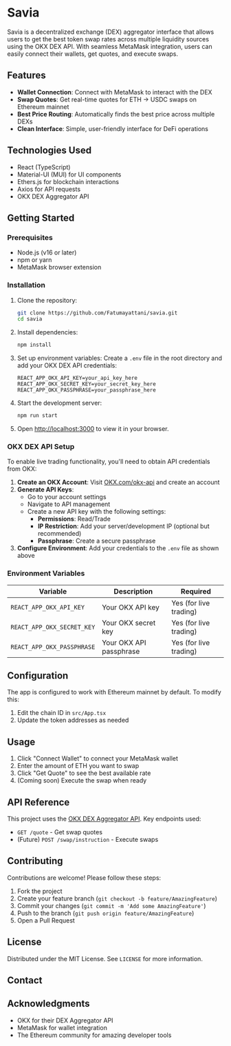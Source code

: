 # Savia 

Savia is a decentralized exchange (DEX) aggregator interface that allows users to get the best token swap rates across multiple liquidity sources using the OKX DEX API. With seamless MetaMask integration, users can easily connect their wallets, get quotes, and execute swaps.


## Features

- **Wallet Connection**: Connect with MetaMask to interact with the DEX
- **Swap Quotes**: Get real-time quotes for ETH → USDC swaps on Ethereum mainnet
- **Best Price Routing**: Automatically finds the best price across multiple DEXs
- **Clean Interface**: Simple, user-friendly interface for DeFi operations

## Technologies Used

- React (TypeScript)
- Material-UI (MUI) for UI components
- Ethers.js for blockchain interactions
- Axios for API requests
- OKX DEX Aggregator API

## Getting Started

### Prerequisites

- Node.js (v16 or later)
- npm or yarn
- MetaMask browser extension

### Installation

1. Clone the repository:
   ```bash
   git clone https://github.com/Fatumayattani/savia.git
   cd savia
   ```

2. Install dependencies:
   ```bash
   npm install
   ```

3. Set up environment variables:
   Create a `.env` file in the root directory and add your OKX DEX API credentials:
   ```env
   REACT_APP_OKX_API_KEY=your_api_key_here
   REACT_APP_OKX_SECRET_KEY=your_secret_key_here
   REACT_APP_OKX_PASSPHRASE=your_passphrase_here
   ```
   

4. Start the development server:
   ```bash
   npm run start
   ```

5. Open [http://localhost:3000](http://localhost:3000) to view it in your browser.

### OKX DEX API Setup

To enable live trading functionality, you'll need to obtain API credentials from OKX:

1. **Create an OKX Account**: Visit [OKX.com/okx-api](https://www.okx.com/okx-api) and create an account
2. **Generate API Keys**: 
   - Go to your account settings
   - Navigate to API management
   - Create a new API key with the following settings:
     - **Permissions**: Read/Trade
     - **IP Restriction**: Add your server/development IP (optional but recommended)
     - **Passphrase**: Create a secure passphrase
3. **Configure Environment**: Add your credentials to the `.env` file as shown above

### Environment Variables

| Variable | Description | Required |
|----------|-------------|----------|
| `REACT_APP_OKX_API_KEY` | Your OKX API key | Yes (for live trading) |
| `REACT_APP_OKX_SECRET_KEY` | Your OKX secret key | Yes (for live trading) |
| `REACT_APP_OKX_PASSPHRASE` | Your OKX API passphrase | Yes (for live trading) |

## Configuration

The app is configured to work with Ethereum mainnet by default. To modify this:

1. Edit the chain ID in `src/App.tsx`
2. Update the token addresses as needed

## Usage

1. Click "Connect Wallet" to connect your MetaMask wallet
2. Enter the amount of ETH you want to swap
3. Click "Get Quote" to see the best available rate
4. (Coming soon) Execute the swap when ready

## API Reference

This project uses the [OKX DEX Aggregator API](https://www.okx.com/web3/dex-api). Key endpoints used:

- `GET /quote` - Get swap quotes
- (Future) `POST /swap/instruction` - Execute swaps

## Contributing

Contributions are welcome! Please follow these steps:

1. Fork the project
2. Create your feature branch (`git checkout -b feature/AmazingFeature`)
3. Commit your changes (`git commit -m 'Add some AmazingFeature'`)
4. Push to the branch (`git push origin feature/AmazingFeature`)
5. Open a Pull Request

## License

Distributed under the MIT License. See `LICENSE` for more information.

## Contact


## Acknowledgments

- OKX for their DEX Aggregator API
- MetaMask for wallet integration
- The Ethereum community for amazing developer tools